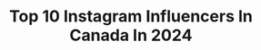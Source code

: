 ---
title: Top 10 Instagram Influencers In Canada In 2024
description: >-
  Find top Instagram influencers in Canada in 2024. Most popular hashtags: #explore #ootd #fashion #dailyfashion.
platform: Instagram
hits: 8487
text_top: Analyze the most popular Instagram influencers on inBeat.
text_bottom: Our search engine aggregates 8487 Instagram influencers like this in Canada for you to collaborate.
profiles:
  - username: "aman.shai.xox"
    fullname: >-
      Shaista & Aman
    bio: >-
      ♡ Mr. Mrs. & Mini Doctor & Engineer traveling the world #YYC Canadian 🇨🇦 aman.shai.xox@gmail.com
    location: "Canada"
    followers: 55140
    engagement: 1256
    commentsToLikes: 0.089060
    id: ck0tw1z1ydo9m0i19chqlkzca
    verified: false
    hashtags: "#couplesofig, #creativetravelcouples, #journeysofcouples, #iamtb"
  - username: "aylaweemaels"
    fullname: >-
      ayla weemaels
    bio: >-
      belgian born × canadian — calgary 💌 aylanweemaels@gmail.com shop with me ↓
    location: "Canada"
    followers: 12960
    engagement: 3903
    commentsToLikes: 0.093023
    id: ck6toq973fhl10j7173xd8s6h
    verified: false
    hashtags: "#lookoftheday, #currentlywearing, #classystreetwear, #ootd"
  - username: "karishmajashani"
    fullname: >-
      Karishma Jashani
    bio: >-
      luxury beauty & lifestyle as a working mama 👩🏽‍💻🐣🧿 📍Singapore 💌karishmajashani@gmail.com
    location: "Canada"
    followers: 25634
    engagement: 442
    commentsToLikes: 0.019334
    id: ck15uiuqzne1u0i19vl98atrd
    verified: false
    hashtags: "#baby, #haircare, #newborn, #beautytips"
  - username: "_emoliveira"
    fullname: >-
      Emily Oliveira
    bio: >-
      @nyudswim
    location: "Canada"
    followers: 17563
    engagement: 403
    commentsToLikes: 0.049405
    id: ck13c4aphyjsz0i19pk1ht2uh
    verified: false
    hashtags: "#healthyhabits, #selflovejourney, #dailyroutine, #selflove"
  - username: "teachme_style"
    fullname: >-
      Holly Horvath
    bio: >-
      Dane and Halo’s Mom 👶🏼 💙 💗👶🏼 @lee_forsberg 💍 Sunny + Witt’s Fur Mama 🐶🐶 Inquiries 💌 holly@infagency.com
    location: "Canada"
    followers: 65917
    engagement: 490
    commentsToLikes: 0.113220
    id: ck5c8ew099bv80i11x8ny5s63
    verified: false
    hashtags: "#ad, #tostitosunsubtlehints, #35weeks, #letstoast"
  - username: "toyomuyiwa"
    fullname: >-
      Toyo.
    bio: >-
      For the fashion forward girlies🫶🏾 📍 Toronto 📧 toyomuyiwa@647agency.com @tarsseefashion
    location: "Canada"
    followers: 24187
    engagement: 1037
    commentsToLikes: 0.018127
    id: ck8szqkknpcjt0j78wo6e49bk
    verified: false
    hashtags: "#ootd, #outfitinspo, #explore, #newfashion"
  - username: "shalini_matt"
    fullname: >-
      Shalini
    bio: >-
      Fashion • Fitness• Beauty 📩: shalini.matt@hotmail.com 📍Toronto, Canada
    location: "Canada"
    followers: 37013
    engagement: 6730
    commentsToLikes: 0.001572
    id: ck6uernicsp5o0j71ntftvyov
    verified: false
    hashtags: "#trending, #barbiemovie, #dailyfashion, #fashioninspo"
  - username: "danieladibfitness"
    fullname: >-
      Daniela Dib- DibFit ®
    bio: >-
      🚴🏽 Founder @dibfitcycle - 806 Homer Street, Vancouver- Fitness instructor ⏰ Book your bikes MONDAY at NOON 💪🏼 DibFit apparel available in the studio
    location: "Canada"
    followers: 30471
    engagement: 488
    commentsToLikes: 0.208540
    id: ck5zns6e5p1xk0i14t0t4wygf
    verified: false
    hashtags: "#glow, #photography, #styled, #bride"
  - username: "charmynchan"
    fullname: >-
      VANCOUVER | KOMOREBI 🦁
    bio: >-
      Charmy l Professional Consumer & Potato ⁣ 💌charmynchan@gmail.com 💖#beautywithkomorebi ✈️#explorewithkomorebi ⠀⁣ 😋#whokneweatingcouldbesorewarding ⠀⁣
    location: "Canada"
    followers: 23311
    engagement: 1163
    commentsToLikes: 0.012934
    id: ckap5u5bhd6fe0i789kds3vwl
    verified: false
    hashtags: "#streetweardaily, #vancouvergetaway, #balioutfit, #vancouverfoodblogger"
  - username: "andreafcannon"
    fullname: >-
      Andrea Cannon | Adventure Travel & Outdoors
    bio: >-
      📍SLC (moved from PDX) Inspiring YOU to travel, get outside, & share your story 💌 andrea@beaUTAHfulworld.com
    location: "Canada"
    followers: 68006
    engagement: 3200
    commentsToLikes: 0.146363
    id: ck0vznqg7a09f0i194rct91nu
    verified: false
    hashtags: "#alaskalife, #visitutah, #bucketlistadventures, #alaska"
cities:
  - name: Toronto
    link: /instagram/canada/toronto
  - name: Montreal
    link: /instagram/canada/montreal
  - name: Vancouver
    link: /instagram/canada/vancouver
---